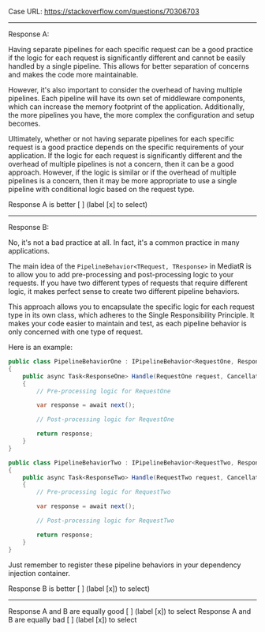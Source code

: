 Case URL: https://stackoverflow.com/questions/70306703

------
Response A:



 Having separate pipelines for each specific request can be a good practice if the logic for each request is significantly different and cannot be easily handled by a single pipeline. This allows for better separation of concerns and makes the code more maintainable.

However, it's also important to consider the overhead of having multiple pipelines. Each pipeline will have its own set of middleware components, which can increase the memory footprint of the application. Additionally, the more pipelines you have, the more complex the configuration and setup becomes.

Ultimately, whether or not having separate pipelines for each specific request is a good practice depends on the specific requirements of your application. If the logic for each request is significantly different and the overhead of multiple pipelines is not a concern, then it can be a good approach. However, if the logic is similar or if the overhead of multiple pipelines is a concern, then it may be more appropriate to use a single pipeline with conditional logic based on the request type.

Response A is better [ ] (label [x] to select)

-------
Response B:

No, it's not a bad practice at all. In fact, it's a common practice in many applications. 

The main idea of the `PipelineBehavior<TRequest, TResponse>` in MediatR is to allow you to add pre-processing and post-processing logic to your requests. If you have two different types of requests that require different logic, it makes perfect sense to create two different pipeline behaviors.

This approach allows you to encapsulate the specific logic for each request type in its own class, which adheres to the Single Responsibility Principle. It makes your code easier to maintain and test, as each pipeline behavior is only concerned with one type of request.

Here is an example:

```csharp
public class PipelineBehaviorOne : IPipelineBehavior<RequestOne, ResponseOne>
{
    public async Task<ResponseOne> Handle(RequestOne request, CancellationToken cancellationToken, RequestHandlerDelegate<ResponseOne> next)
    {
        // Pre-processing logic for RequestOne

        var response = await next();

        // Post-processing logic for RequestOne

        return response;
    }
}

public class PipelineBehaviorTwo : IPipelineBehavior<RequestTwo, ResponseTwo>
{
    public async Task<ResponseTwo> Handle(RequestTwo request, CancellationToken cancellationToken, RequestHandlerDelegate<ResponseTwo> next)
    {
        // Pre-processing logic for RequestTwo

        var response = await next();

        // Post-processing logic for RequestTwo

        return response;
    }
}
```

Just remember to register these pipeline behaviors in your dependency injection container.

Response B is better [ ] (label [x]) to select)

-------

Response A and B are equally good [ ] (label [x]) to select
Response A and B are equally bad [ ] (label [x]) to select
